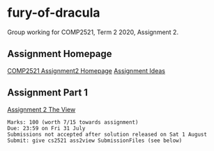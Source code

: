 # fury-of-dracula
Group working for COMP2521, Term 2 2020, Assignment 2.

## Assignment Homepage
[COMP2521 Assignment2 Homepage](https://www.cse.unsw.edu.au/~cs2521/20T2/ass/ass2/index.html)
[Assignment Ideas](https://webcms3.cse.unsw.edu.au/COMP2521/20T2/resources/49377)

## Assignment Part 1
[Assignment 2 The View](https://www.cse.unsw.edu.au/~cs2521/20T2/ass/ass2/view/)
```
Marks: 100 (worth 7/15 towards assignment)
Due: 23:59 on Fri 31 July
Submissions not accepted after solution released on Sat 1 August
Submit: give cs2521 ass2view SubmissionFiles (see below)
```
